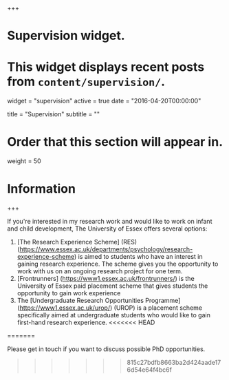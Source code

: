 +++
# Supervision widget.
# This widget displays recent posts from `content/supervision/`.
widget = "supervision"
active = true
date = "2016-04-20T00:00:00"

title = "Supervision"
subtitle = ""

# Order that this section will appear in.
weight = 50


# Information
+++

If you're interested in my research work and would like to work on infant and child development, The University of Essex offers several options:

1. [The Research Experience Scheme] (RES) (https://www.essex.ac.uk/departments/psychology/research-experience-scheme) is aimed to students who have an interest in gaining research experience. The scheme gives you the opportunity to work with us on an ongoing research project for one term.
2. [Frontrunners] (https://www1.essex.ac.uk/frontrunners/) is the University of Essex paid placement scheme that gives students the opportunity to gain work experience
3. The [Undergraduate Research Opportunities Programme] (https://www1.essex.ac.uk/urop/) (UROP)  is a placement scheme specifically aimed at undergraduate students who would like to gain first-hand research experience.
<<<<<<< HEAD


=======
 
Please get in touch if you want to discuss possible PhD opportunities.
>>>>>>> 815c27bdfb8663ba2d424aade176d54e64f4bc6f

